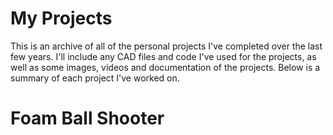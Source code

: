 # My Projects

This is an archive of all of the personal projects I've completed over the last few years. I'll include any CAD files and code I've used for the projects, as well as some images, videos and documentation of the projects. Below is a summary of each project I've worked on.



# Foam Ball Shooter

